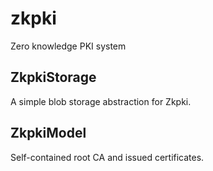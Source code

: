 # zkpki
Zero knowledge PKI system

## ZkpkiStorage
A simple blob storage abstraction for Zkpki.

## ZkpkiModel
Self-contained root CA and issued certificates.

